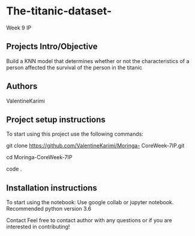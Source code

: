 # The-titanic-dataset-
Week 9 IP 


## Projects Intro/Objective
Build a  KNN model that determines whether or not the characteristics of a person affected the survival of the person in the titanic 

## Authors

ValentineKarimi

## Project setup instructions

To start using this project use the following commands:

git clone https://github.com/ValentineKarimi/Moringa- CoreWeek-7IP.git

cd Moringa-CoreWeek-7IP

code .

## Installation instructions

To start using the notebook: Use google collab or jupyter notebook. Recommended python version 3.6

Contact Feel free to contact author with any questions or if you are interested in contributing!
